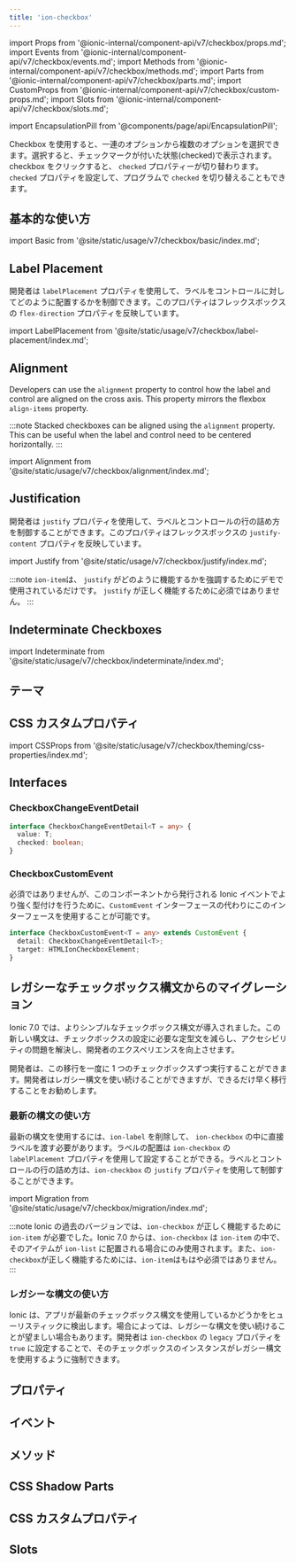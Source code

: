 ```yaml
---
title: 'ion-checkbox'
---
```


import Props from '@ionic-internal/component-api/v7/checkbox/props.md';
import Events from '@ionic-internal/component-api/v7/checkbox/events.md';
import Methods from '@ionic-internal/component-api/v7/checkbox/methods.md';
import Parts from '@ionic-internal/component-api/v7/checkbox/parts.md';
import CustomProps from '@ionic-internal/component-api/v7/checkbox/custom-props.md';
import Slots from '@ionic-internal/component-api/v7/checkbox/slots.md';

<head>
  <title>ion-checkbox: Ionic App Checkbox to Select Multiple Options</title>
  <meta
    name="description"
    content="ion-checkboxは、セットから複数の選択肢を選択でき、アクティブにするとチェックされた（ticked）ように表示されます。Ionicアプリのチェックボックスコンポーネントについて説明します。"
  />
</head>

import EncapsulationPill from '@components/page/api/EncapsulationPill';

<EncapsulationPill type="shadow" />

Checkbox を使用すると、一連のオプションから複数のオプションを選択できます。選択すると、チェックマークが付いた状態(checked)で表示されます。checkbox をクリックすると、 `checked` プロパティーが切り替わります。`checked` プロパティを設定して、プログラムで `checked` を切り替えることもできます。

## 基本的な使い方

import Basic from '@site/static/usage/v7/checkbox/basic/index.md';

<Basic />

## Label Placement

開発者は `labelPlacement` プロパティを使用して、ラベルをコントロールに対してどのように配置するかを制御できます。このプロパティはフレックスボックスの `flex-direction` プロパティを反映しています。

import LabelPlacement from '@site/static/usage/v7/checkbox/label-placement/index.md';

<LabelPlacement />

## Alignment

Developers can use the `alignment` property to control how the label and control are aligned on the cross axis. This property mirrors the flexbox `align-items` property.

:::note
Stacked checkboxes can be aligned using the `alignment` property. This can be useful when the label and control need to be centered horizontally.
:::

import Alignment from '@site/static/usage/v7/checkbox/alignment/index.md';

<Alignment />

## Justification

開発者は `justify` プロパティを使用して、ラベルとコントロールの行の詰め方を制御することができます。このプロパティはフレックスボックスの `justify-content` プロパティを反映しています。

import Justify from '@site/static/usage/v7/checkbox/justify/index.md';

<Justify />

:::note
`ion-item`は、 `justify` がどのように機能するかを強調するためにデモで使用されているだけです。 `justify` が正しく機能するために必須ではありません。
:::

## Indeterminate Checkboxes

import Indeterminate from '@site/static/usage/v7/checkbox/indeterminate/index.md';

<Indeterminate />

## テーマ

## CSS カスタムプロパティ

import CSSProps from '@site/static/usage/v7/checkbox/theming/css-properties/index.md';

<CSSProps />

## Interfaces

### CheckboxChangeEventDetail

```typescript
interface CheckboxChangeEventDetail<T = any> {
  value: T;
  checked: boolean;
}
```

### CheckboxCustomEvent

必須ではありませんが、このコンポーネントから発行される Ionic イベントでより強く型付けを行うために、`CustomEvent` インターフェースの代わりにこのインターフェースを使用することが可能です。

```typescript
interface CheckboxCustomEvent<T = any> extends CustomEvent {
  detail: CheckboxChangeEventDetail<T>;
  target: HTMLIonCheckboxElement;
}
```

## レガシーなチェックボックス構文からのマイグレーション

Ionic 7.0 では、よりシンプルなチェックボックス構文が導入されました。この新しい構文は、チェックボックスの設定に必要な定型文を減らし、アクセシビリティの問題を解決し、開発者のエクスペリエンスを向上させます。

開発者は、この移行を一度に 1 つのチェックボックスずつ実行することができます。開発者はレガシー構文を使い続けることができますが、できるだけ早く移行することをお勧めします。

### 最新の構文の使い方

最新の構文を使用するには、`ion-label` を削除して、 `ion-checkbox` の中に直接ラベルを渡す必要があります。ラベルの配置は `ion-checkbox` の `labelPlacement` プロパティを使用して設定することができる。ラベルとコントロールの行の詰め方は、`ion-checkbox` の `justify` プロパティを使用して制御することができます。

import Migration from '@site/static/usage/v7/checkbox/migration/index.md';

<Migration />

:::note
Ionic の過去のバージョンでは、`ion-checkbox` が正しく機能するために `ion-item` が必要でした。Ionic 7.0 からは、`ion-checkbox` は `ion-item` の中で、そのアイテムが `ion-list` に配置される場合にのみ使用されます。また、`ion-checkbox`が正しく機能するためには、`ion-item`はもはや必須ではありません。
:::

### レガシーな構文の使い方

Ionic は、アプリが最新のチェックボックス構文を使用しているかどうかをヒューリスティックに検出します。場合によっては、レガシーな構文を使い続けることが望ましい場合もあります。開発者は `ion-checkbox` の `legacy` プロパティを `true` に設定することで、そのチェックボックスのインスタンスがレガシー構文を使用するように強制できます。

## プロパティ

<Props />

## イベント

<Events />

## メソッド

<Methods />

## CSS Shadow Parts

<Parts />

## CSS カスタムプロパティ

<CustomProps />

## Slots

<Slots />
